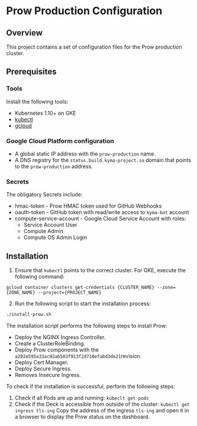 # Prow Production Configuration
## Overview
This project contains a set of configuration files for the Prow production cluster.
## Prerequisites

### Tools

Install the following tools:

- Kubernetes 1.10+ on GKE
- [kubectl](https://kubernetes.io/docs/tasks/tools/install-kubectl/)
- [gcloud](https://cloud.google.com/sdk/gcloud/)

### Google Cloud Platform configuration

- A global static IP address with the `prow-production` name.
- A DNS registry for the `status.build.kyma-project.io` domain that points to the `prow-production` address.

### Secrets
The obligatory Secrets include:
- hmac-token - Prow HMAC token used for GitHub Webhooks
- oauth-token - GitHub token with read/write access to `kyma-bot` account
- compute-service-account - Google Cloud Service Account with roles:
  - Service Account User
  - Compute Admin
  - Compute OS Admin Login

## Installation

1. Ensure that `kubectl` points to the correct cluster. For GKE, execute the following command:

```
gcloud container clusters get-credentials {CLUSTER_NAME} --zone={ZONE_NAME} --project={PROJECT_NAME}
```

2. Run the following script to start the installation process:

```bash
./install-prow.sh
```

The installation script performs the following steps to install Prow:

- Deploy the NGINX Ingress Controller.
- Create a ClusterRoleBinding.
- Deploy Prow components with the `a202e595a33ac92ab503f913f2d710efabd3de21`revision.
- Deploy Cert Manager.
- Deploy Secure Ingress.
- Removes Insecure Ingress.

To check if the installation is successful, perform the following steps:

1. Check if all Pods are up and running:
   `kubeclt get pods`
2. Check if the Deck is accessible from outside of the cluster:
   `kubectl get ingress tls-ing`
   Copy the address of the ingress `tls-ing` and open it in a browser to display the Prow status on the dashboard.
